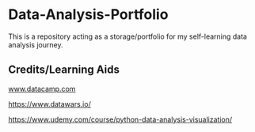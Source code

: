 # Data-Analysis-Portfolio

This is a repository acting as a storage/portfolio for my self-learning data analysis journey.




## Credits/Learning Aids
www.datacamp.com

https://www.datawars.io/

https://www.udemy.com/course/python-data-analysis-visualization/
